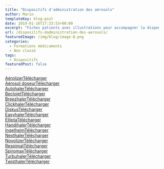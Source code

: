 ```yaml
---
title: "Dispositifs d'administration des aérosols"
author: Marin
templateKey: blog-post
date: 2019-01-16T17:33:53+00:00
excerpt: "Fiches patients avec illustrations pour accompagner la dispensation de dispositifs d’inhalation. "
url: /dispositifs-dadministration-des-aerosols/
featuredImage: /img/blog/image-8.png
categories:
  - Formations médicaments
  - Non classé
tags:
  - Dispositifs
featuredPost: false
---
```


<div class="wp-block-file">
  <a href="https://pharmacie.marionetmarin.fr/img/fiche-AM_aerolizer.pdf">Aérolizer</a><a href="https://pharmacie.marionetmarin.fr/img/fiche-AM_aerolizer.pdf" class="wp-block-file__button" download>Télécharger</a>
</div>

<div class="wp-block-file">
  <a href="https://pharmacie.marionetmarin.fr/img/fiche-AM_aerosol-doseur-spray.pdf">Aérosol doseur</a><a href="https://pharmacie.marionetmarin.fr/img/fiche-AM_aerosol-doseur-spray.pdf" class="wp-block-file__button" download>Télécharger</a>
</div>

<div class="wp-block-file">
  <a href="https://pharmacie.marionetmarin.fr/img/fiche-AM_autohaler.pdf">Autohaler</a><a href="https://pharmacie.marionetmarin.fr/img/fiche-AM_autohaler.pdf" class="wp-block-file__button" download>Télécharger</a>
</div>

<div class="wp-block-file">
  <a href="https://pharmacie.marionetmarin.fr/img/fiche-AM_beclojet.pdf">Beclojet</a><a href="https://pharmacie.marionetmarin.fr/img/fiche-AM_beclojet.pdf" class="wp-block-file__button" download>Télécharger</a>
</div>

<div class="wp-block-file">
  <a href="https://pharmacie.marionetmarin.fr/img/fiche-MM_breezhaler.pdf">Breezhaler</a><a href="https://pharmacie.marionetmarin.fr/img/fiche-MM_breezhaler.pdf" class="wp-block-file__button" download>Télécharger</a>
</div>

<div class="wp-block-file">
  <a href="https://pharmacie.marionetmarin.fr/img/fiche-AM_clickhaler.pdf">Clickhaler</a><a href="https://pharmacie.marionetmarin.fr/img/fiche-AM_clickhaler.pdf" class="wp-block-file__button" download>Télécharger</a>
</div>

<div class="wp-block-file">
  <a href="https://pharmacie.marionetmarin.fr/img/fiche-AM_diskus.pdf">Diskus</a><a href="https://pharmacie.marionetmarin.fr/img/fiche-AM_diskus.pdf" class="wp-block-file__button" download>Télécharger</a>
</div>

<div class="wp-block-file">
  <a href="https://pharmacie.marionetmarin.fr/img/fiche-AM_easyhaler.pdf">Easyhaler</a><a href="https://pharmacie.marionetmarin.fr/img/fiche-AM_easyhaler.pdf" class="wp-block-file__button" download>Télécharger</a>
</div>

<div class="wp-block-file">
  <a href="https://pharmacie.marionetmarin.fr/img/fiche-MM_ellipta.pdf">Ellipta</a><a href="https://pharmacie.marionetmarin.fr/img/fiche-MM_ellipta.pdf" class="wp-block-file__button" download>Télécharger</a>
</div>

<div class="wp-block-file">
  <a href="https://pharmacie.marionetmarin.fr/img/fiche-MM_handihaler.pdf">Handihaler</a><a href="https://pharmacie.marionetmarin.fr/img/fiche-MM_handihaler.pdf" class="wp-block-file__button" download>Télécharger</a>
</div>

<div class="wp-block-file">
  <a href="https://pharmacie.marionetmarin.fr/img/fiche-AM_inhalateur-ingelheim.pdf">Ingelheim</a><a href="https://pharmacie.marionetmarin.fr/img/fiche-AM_inhalateur-ingelheim.pdf" class="wp-block-file__button" download>Télécharger</a>
</div>

<div class="wp-block-file">
  <a href="https://pharmacie.marionetmarin.fr/img/fiche-MM_nexthaler.pdf">Nexthaler</a><a href="https://pharmacie.marionetmarin.fr/img/fiche-MM_nexthaler.pdf" class="wp-block-file__button" download>Télécharger</a>
</div>

<div class="wp-block-file">
  <a href="https://pharmacie.marionetmarin.fr/img/fiche-AM_novolizer.pdf">Novolizer</a><a href="https://pharmacie.marionetmarin.fr/img/fiche-AM_novolizer.pdf" class="wp-block-file__button" download>Télécharger</a>
</div>

<div class="wp-block-file">
  <a href="https://pharmacie.marionetmarin.fr/img/fiche-MM_respimat.pdf">Respimat</a><a href="https://pharmacie.marionetmarin.fr/img/fiche-MM_respimat.pdf" class="wp-block-file__button" download>Télécharger</a>
</div>

<div class="wp-block-file">
  <a href="https://pharmacie.marionetmarin.fr/img/fiche-MM_spiromax.pdf">Spiromax</a><a href="https://pharmacie.marionetmarin.fr/img/fiche-MM_spiromax.pdf" class="wp-block-file__button" download>Télécharger</a>
</div>

<div class="wp-block-file">
  <a href="https://pharmacie.marionetmarin.fr/img/fiche-AM_turbuhaler.pdf">Turbuhaler</a><a href="https://pharmacie.marionetmarin.fr/img/fiche-AM_turbuhaler.pdf" class="wp-block-file__button" download>Télécharger</a>
</div>

<div class="wp-block-file">
  <a href="https://pharmacie.marionetmarin.fr/img/fiche-AM_asmanex-twisthaler.pdf">Twisthaler</a><a href="https://pharmacie.marionetmarin.fr/img/fiche-AM_asmanex-twisthaler.pdf" class="wp-block-file__button" download>Télécharger</a>
</div>
